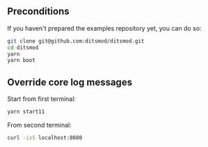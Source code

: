 ## Preconditions

If you haven't prepared the examples repository yet, you can do so:

```bash
git clone git@github.com:ditsmod/ditsmod.git
cd ditsmod
yarn
yarn boot
```

## Override core log messages

Start from first terminal:

```bash
yarn start11
```

From second terminal:

```bash
curl -isS localhost:8080
```
